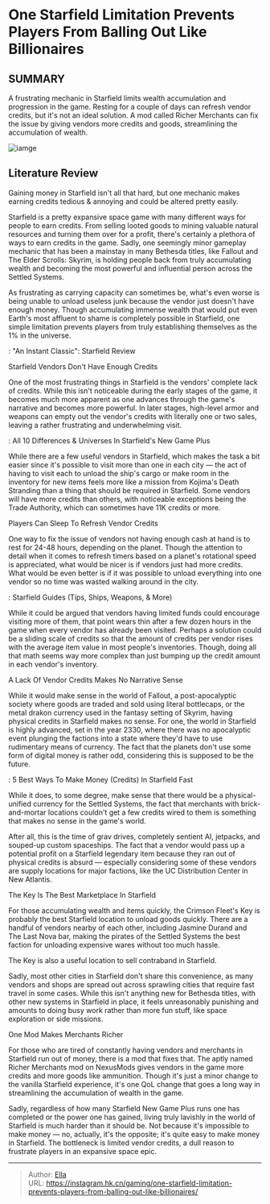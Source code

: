 # One Starfield Limitation Prevents Players From Balling Out Like Billionaires


## SUMMARY 



  A frustrating mechanic in Starfield limits wealth accumulation and progression in the game.   Resting for a couple of days can refresh vendor credits, but it&#39;s not an ideal solution.   A mod called Richer Merchants can fix the issue by giving vendors more credits and goods, streamlining the accumulation of wealth.  

![iamge](https://static1.srcdn.com/wordpress/wp-content/uploads/2023/11/one-starfield-limitation-prevents-players-from-balling-out-like-billionaires.jpg)

## Literature Review

Gaining money in Starfield isn&#39;t all that hard, but one mechanic makes earning credits tedious &amp; annoying and could be altered pretty easily.




Starfield is a pretty expansive space game with many different ways for people to earn credits. From selling looted goods to mining valuable natural resources and turning them over for a profit, there&#39;s certainly a plethora of ways to earn credits in the game. Sadly, one seemingly minor gameplay mechanic that has been a mainstay in many Bethesda titles, like Fallout and The Elder Scrolls: Skyrim, is holding people back from truly accumulating wealth and becoming the most powerful and influential person across the Settled Systems.




As frustrating as carrying capacity can sometimes be, what&#39;s even worse is being unable to unload useless junk because the vendor just doesn&#39;t have enough money. Though accumulating immense wealth that would put even Earth&#39;s most affluent to shame is completely possible in Starfield, one simple limitation prevents players from truly establishing themselves as the 1% in the universe.

 : &#34;An Instant Classic&#34;: Starfield Review


 Starfield Vendors Don&#39;t Have Enough Credits 
         

One of the most frustrating things in Starfield is the vendors&#39; complete lack of credits. While this isn&#39;t noticeable during the early stages of the game, it becomes much more apparent as one advances through the game&#39;s narrative and becomes more powerful. In later stages, high-level armor and weapons can empty out the vendor&#39;s credits with literally one or two sales, leaving a rather frustrating and underwhelming visit.




 : All 10 Differences &amp; Universes In Starfield&#39;s New Game Plus

While there are a few useful vendors in Starfield, which makes the task a bit easier since it&#39;s possible to visit more than one in each city — the act of having to visit each to unload the ship&#39;s cargo or make room in the inventory for new items feels more like a mission from Kojima&#39;s Death Stranding than a thing that should be required in Starfield. Some vendors will have more credits than others, with noticeable exceptions being the Trade Authority, which can sometimes have 11K credits or more.



 Players Can Sleep To Refresh Vendor Credits 
          

One way to fix the issue of vendors not having enough cash at hand is to rest for 24-48 hours, depending on the planet. Though the attention to detail when it comes to refresh timers based on a planet&#39;s rotational speed is appreciated, what would be nicer is if vendors just had more credits. What would be even better is if it was possible to unload everything into one vendor so no time was wasted walking around in the city.




 : Starfield Guides (Tips, Ships, Weapons, &amp; More)

While it could be argued that vendors having limited funds could encourage visiting more of them, that point wears thin after a few dozen hours in the game when every vendor has already been visited. Perhaps a solution could be a sliding scale of credits so that the amount of credits per vendor rises with the average item value in most people&#39;s inventories. Though, doing all that math seems way more complex than just bumping up the credit amount in each vendor&#39;s inventory.



 A Lack Of Vendor Credits Makes No Narrative Sense 
          

While it would make sense in the world of Fallout, a post-apocalyptic society where goods are traded and sold using literal bottlecaps, or the metal drakon currency used in the fantasy setting of Skyrim, having physical credits in Starfield makes no sense. For one, the world in Starfield is highly advanced, set in the year 2330, where there was no apocalyptic event plunging the factions into a state where they&#39;d have to use rudimentary means of currency. The fact that the planets don&#39;t use some form of digital money is rather odd, considering this is supposed to be the future.




 : 5 Best Ways To Make Money (Credits) In Starfield Fast

While it does, to some degree, make sense that there would be a physical-unified currency for the Settled Systems, the fact that merchants with brick-and-mortar locations couldn&#39;t get a few credits wired to them is something that makes no sense in the game&#39;s world.

After all, this is the time of grav drives, completely sentient AI, jetpacks, and souped-up custom spaceships. The fact that a vendor would pass up a potential profit on a Starfield legendary item because they ran out of physical credits is absurd — especially considering some of these vendors are supply locations for major factions, like the UC Distribution Center in New Atlantis.



 The Key Is The Best Marketplace In Starfield 
          

For those accumulating wealth and items quickly, the Crimson Fleet&#39;s Key is probably the best Starfield location to unload goods quickly. There are a handful of vendors nearby of each other, including Jasmine Durand and The Last Nova bar, making the pirates of the Settled Systems the best faction for unloading expensive wares without too much hassle.






The Key is also a useful location to sell contraband in Starfield.




Sadly, most other cities in Starfield don&#39;t share this convenience, as many vendors and shops are spread out across sprawling cities that require fast travel in some cases. While this isn&#39;t anything new for Bethesda titles, with other new systems in Starfield in place, it feels unreasonably punishing and amounts to doing busy work rather than more fun stuff, like space exploration or side missions.



 One Mod Makes Merchants Richer 
          

For those who are tired of constantly having vendors and merchants in Starfield run out of money, there is a mod that fixes that. The aptly named Richer Merchants mod on NexusMods gives vendors in the game more credits and more goods like ammunition. Though it&#39;s just a minor change to the vanilla Starfield experience, it&#39;s one QoL change that goes a long way in streamlining the accumulation of wealth in the game.




Sadly, regardless of how many Starfield New Game Plus runs one has completed or the power one has gained, living truly lavishly in the world of Starfield is much harder than it should be. Not because it&#39;s impossible to make money — no, actually, it&#39;s the opposite; it&#39;s quite easy to make money in Starfield. The bottleneck is limited vendor credits, a dull reason to frustrate players in an expansive space epic.



---

> Author: [Ella](https://instagram.hk.cn/)  
> URL: https://instagram.hk.cn/gaming/one-starfield-limitation-prevents-players-from-balling-out-like-billionaires/  

